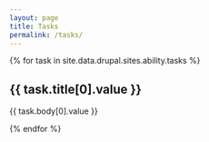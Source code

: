 ```yaml
---
layout: page
title: Tasks
permalink: /tasks/
---
```


{% for task in site.data.drupal.sites.ability.tasks %}

## {{ task.title[0].value }}

{{ task.body[0].value }}

{% endfor %}
